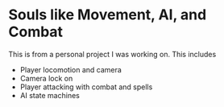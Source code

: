 # Souls like Movement, AI, and Combat
This is from a personal project I was working on.
This includes
- Player locomotion and camera
- Camera lock on
- Player attacking with combat and spells
- AI state machines